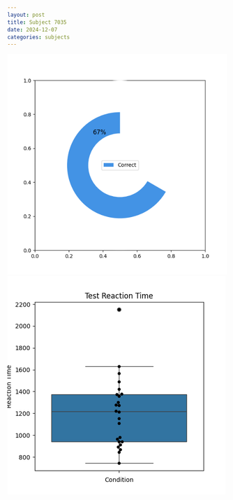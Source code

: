 ```yaml
---
layout: post
title: Subject 7035
date: 2024-12-07
categories: subjects
---
```


![](data/7035/run-5/7035_FN_acc_test.png)
![](data/7035/run-5/7035_FN_rt.png)

